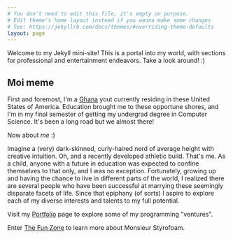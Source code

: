 ```yaml
---
# You don't need to edit this file, it's empty on purpose.
# Edit theme's home layout instead if you wanna make some changes
# See: https://jekyllrb.com/docs/themes/#overriding-theme-defaults
layout: page
---
```


Welcome to my Jekyll mini-site! This is a portal into my world, with sections for professional and entertainment endeavors. Take a look around! :)
  

## Moi meme

First and foremost, I'm a [Ghana][ghana-facts] yout currently residing in these United States of America. Education brought me to these opportune shores, and I'm in my final semester of getting my undergrad degree in Computer Science. It's been a long road but we almost there!

Now about *me* :)

Imagine a (very) dark-skinned, curly-haired nerd of average height with creative intuition. Oh, and a recently developed athletic build. That's me. As a child, anyone with a future in education was expected to confine themselves to that only, and I was no exception. Fortunately, growing up and having the chance to live in different parts of the world, I realized there are several people who have been successful at marrying these seemingly disparate facets of life. Since that epiphany (of sorts) I aspire to explore each of my diverse interests and talents to my full potential.

Visit my [Portfolio](portfolio) page to explore some of my programming "ventures".

Enter [The Fun Zone](the-fun-zone) to learn more about Monsieur Styrofoam. 



[ghana-facts]: https://www.gvi.co.uk/blog/16-interesting-facts-about-ghana/ 'Some Facts about the Motherland'
